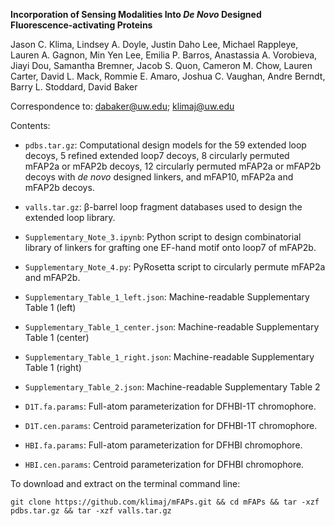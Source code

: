 <b>Incorporation of Sensing Modalities Into <i>De Novo</i> Designed Fluorescence-activating Proteins</b>

Jason C. Klima, Lindsey A. Doyle, Justin Daho Lee, Michael Rappleye, Lauren A. Gagnon, Min Yen Lee, Emilia P. Barros, Anastassia A. Vorobieva, Jiayi Dou, Samantha Bremner, Jacob S. Quon, Cameron M. Chow, Lauren Carter, David L. Mack, Rommie E. Amaro, Joshua C. Vaughan, Andre Berndt, Barry L. Stoddard, David Baker

Correspondence to: dabaker@uw.edu; klimaj@uw.edu

Contents:

* `pdbs.tar.gz`: Computational design models for the 59 extended loop decoys, 5 refined extended loop7 decoys, 8 circularly permuted mFAP2a or mFAP2b decoys, 12 circularly permuted mFAP2a or mFAP2b decoys with <i>de novo</i> designed linkers, and mFAP10, mFAP2a and mFAP2b decoys.

* `valls.tar.gz`: β-barrel loop fragment databases used to design the extended loop library.

* `Supplementary_Note_3.ipynb`: Python script to design combinatorial library of linkers for grafting one EF-hand motif onto loop7 of mFAP2b.

* `Supplementary_Note_4.py`: PyRosetta script to circularly permute mFAP2a and mFAP2b.

* `Supplementary_Table_1_left.json`: Machine-readable Supplementary Table 1 (left)

* `Supplementary_Table_1_center.json`: Machine-readable Supplementary Table 1 (center)

* `Supplementary_Table_1_right.json`: Machine-readable Supplementary Table 1 (right)

* `Supplementary_Table_2.json`: Machine-readable Supplementary Table 2

* `D1T.fa.params`: Full-atom parameterization for DFHBI-1T chromophore. 

* `D1T.cen.params`: Centroid parameterization for DFHBI-1T chromophore.

* `HBI.fa.params`: Full-atom parameterization for DFHBI chromophore. 

* `HBI.cen.params`: Centroid parameterization for DFHBI chromophore.

To download and extract on the terminal command line:

`git clone https://github.com/klimaj/mFAPs.git && cd mFAPs && tar -xzf pdbs.tar.gz && tar -xzf valls.tar.gz`
